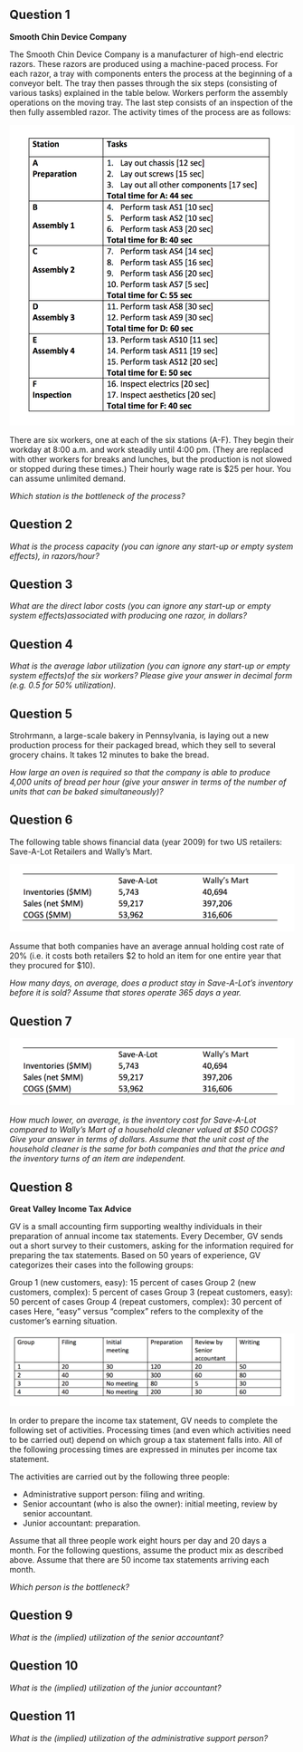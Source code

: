 ## Question 1

**Smooth Chin Device Company**

The Smooth Chin Device Company is a manufacturer of high-end electric razors. These razors are produced using a machine-paced process. For each razor, a tray with components enters the process at the beginning of a conveyor belt. The tray then passes through the six steps (consisting of various tasks) explained in the table below. Workers perform the assembly operations on the moving tray. The last step consists of an inspection of the then fully assembled razor. The activity times of the process are as follows:

![](img/Screen-Shot-2015-10-30-at-9.08.14-PM.png)

There are six workers, one at each of the six stations (A-F). They begin their workday at 8:00 a.m. and work steadily until 4:00 pm. (They are replaced with other workers for breaks and lunches, but the production is not slowed or stopped during these times.) Their hourly wage rate is $25 per hour. You can assume unlimited demand.

_Which station is the bottleneck of the process?_



## Question 2

_What is the process capacity (you can ignore any start-up or empty system effects), in razors/hour?_



## Question 3

_What are the direct labor costs (you can ignore any start-up or empty system effects)associated with producing one razor, in dollars?_



## Question 4

_What is the average labor utilization (you can ignore any start-up or empty system effects)of the six workers? Please give your answer in decimal form (e.g. 0.5 for 50% utilization)._



## Question 5

Strohrmann, a large-scale bakery in Pennsylvania, is laying out a new production process for their packaged bread, which they sell to several grocery chains. It takes 12 minutes to bake the bread.

_How large an oven is required so that the company is able to produce 4,000 units of bread per hour (give your answer in terms of the number of units that can be baked simultaneously)?_



## Question 6

The following table shows financial data (year 2009) for two US retailers: Save-A-Lot Retailers and Wally’s Mart.

![](img/Screen-Shot-2015-10-30-at-9.15.54-PM.png)

Assume that both companies have an average annual holding cost rate of 20% (i.e. it costs both retailers $2 to hold an item for one entire year that they procured for $10).

_How many days, on average, does a product stay in Save-A-Lot’s inventory before it is sold? Assume that stores operate 365 days a year._



## Question 7

![](img/Screen-Shot-2015-10-30-at-9.15.54-PM.png)

_How much lower, on average, is the inventory cost for Save-A-Lot compared to Wally’s Mart of a household cleaner valued at $50 COGS? Give your answer in terms of dollars. Assume that the unit cost of the household cleaner is the same for both companies and that the price and the inventory turns of an item are independent._



## Question 8

**Great Valley Income Tax Advice**

GV is a small accounting firm supporting wealthy individuals in their preparation of annual income tax statements. Every December, GV sends out a short survey to their customers, asking for the information required for preparing the tax statements. Based on 50 years of experience, GV categorizes their cases into the following groups:

Group 1 (new customers, easy): 15 percent of cases
Group 2 (new customers, complex): 5 percent of cases
Group 3 (repeat customers, easy): 50 percent of cases
Group 4 (repeat customers, complex): 30 percent of cases
Here, “easy” versus “complex” refers to the complexity of the customer’s earning situation.

![](img/Screen-Shot-2015-10-30-at-9.27.00-PM.png)

In order to prepare the income tax statement, GV needs to complete the following set of activities. Processing times (and even which activities need to be carried out) depend on which group a tax statement falls into. All of the following processing times are expressed in minutes per income tax statement.

The activities are carried out by the following three people:

* Administrative support person: filing and writing.
* Senior accountant (who is also the owner): initial meeting, review by senior accountant.
* Junior accountant: preparation.

Assume that all three people work eight hours per day and 20 days a month. For the following questions, assume the product mix as described above. Assume that there are 50 income tax statements arriving each month.

_Which person is the bottleneck?_


## Question 9

_What is the (implied) utilization of the senior accountant?_



## Question 10

_What is the (implied) utilization of the junior accountant?_



## Question 11

_What is the (implied) utilization of the administrative support person?_
